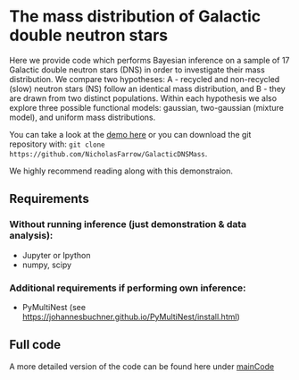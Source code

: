 # The mass distribution of Galactic double neutron stars
Here we provide code which performs Bayesian inference on a sample of 17 Galactic double neutron stars (DNS) in order to investigate their mass distribution. We compare two hypotheses: A - recycled and non-recycled (slow) neutron stars (NS) follow an identical mass distribution, and B - they are drawn from two distinct populations. Within each hypothesis we also explore three possible functional models: gaussian, two-gaussian (mixture model), and uniform mass distributions.

You can take a look at the [demo here](https://github.com/NicholasFarrow/GalacticDNSMass/blob/master/inferenceDemo.ipynb) or you can download the git repository with:
`git clone https://github.com/NicholasFarrow/GalacticDNSMass`.

We highly recommend reading <arxiv link> along with this demonstraion.

## Requirements 
### Without running inference (just demonstration & data analysis):
* Jupyter or Ipython
* numpy, scipy

### Additional requirements if performing own inference:
* PyMultiNest (see https://johannesbuchner.github.io/PyMultiNest/install.html)

## Full code
A more detailed version of the code can be found here under [mainCode](/mainCode/)
